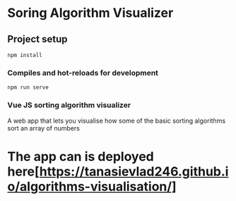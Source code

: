 # Soring Algorithm Visualizer

## Project setup

```
npm install
```

### Compiles and hot-reloads for development

```
npm run serve
```

### Vue JS sorting algorithm visualizer

A web app that lets you visualise how some of the basic sorting algorithms sort an array of numbers

# The app can is deployed here[https://tanasievlad246.github.io/algorithms-visualisation/]
